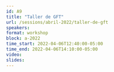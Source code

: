 ```yaml
---
id: A9
title: "Taller de GFT"
url: /sessions/abril-2022/taller-de-gft
speakers:
format: workshop
block: a-2022
time_start: 2022-04-06T12:40:00-05:00
time_end: 2022-04-06T14:10:00-05:00
video:
slides:
---
```

